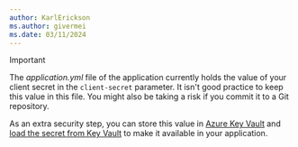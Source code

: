 ```yaml
---
author: KarlErickson
ms.author: givermei
ms.date: 03/11/2024
---
```


> [!IMPORTANT]
> The *application.yml* file of the application currently holds the value of your client secret in the `client-secret` parameter. It isn't good practice to keep this value in this file. You might also be taking a risk if you commit it to a Git repository.
>
> As an extra security step, you can store this value in [Azure Key Vault](/azure/key-vault/general/basic-concepts) and [load the secret from Key Vault](../../spring-framework/configure-spring-boot-starter-java-app-with-azure-key-vault.md) to make it available in your application.
